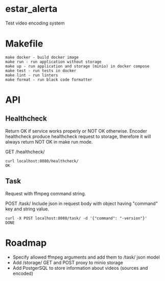 # estar_alerta
Test video encoding system

# Makefile

```
make docker - build docker image
make run - run application without storage
make up - run application and storage (minio) in docker compose
make test - run tests in docker
make lint - run linters
make format - run black code formatter
```

# API

## Healthcheck

Return OK if service works properly or NOT OK otherwise.
Encoder healthcheck produce healthcheck request to storage, therefore it will always return NOT OK in make run mode.

GET /healthcheck/

```
curl localhost:8080/healthcheck/
OK
```

## Task

Request with ffmpeg command string.

POST /task/
Include json in request body with object having "command" key and string value.

```
curl -X POST localhost:8080/task/ -d '{"command": "-version"}'
DONE
```


# Roadmap

* Specify allowed ffmpeg arguments and add them to /task/ json model
* Add /storage/ GET and POST proxy to minio storage
* Add PostgerSQL to store information about videos (sources and encoded)
